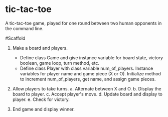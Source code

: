 # tic-tac-toe

A tic-tac-toe game, played for one round
between two human opponents in the command
line. 

#Scaffold

1. Make a board and players.
    - Define class Game and give instance variable
      for board state, victory boolean, game loop, turn
      method, etc.
    - Define class Player with class variable num_of_players.
      Instance variables for player name and game piece (X or O).
      Initialize method to increment num_of_players, get name, and
      assign game pieces.

2. Allow players to take turns.
  a. Alternate between X and O.
  b. Display the board to player. 
  c. Accept player's move. 
  d. Update board and display to player.
  e. Check for victory.

3. End game and display winner.
